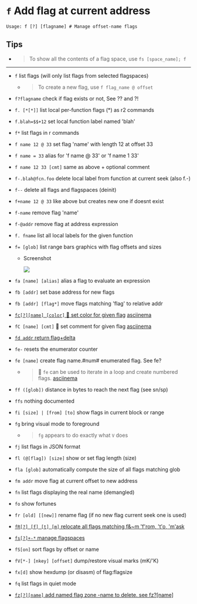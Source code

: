 <!-- TITLE: f -->

#  `f` Add flag at current address


```
Usage: f [?] [flagname] # Manage offset-name flags
```


## Tips
  - > To show all the contents of a flag space, use `fs [space_name]; f`
---
- `f` list flags (will only list flags from selected flagspaces)
	- > To create a new flag, use `f flag_name @ offset`
- `f?flagname` check if flag exists or not, See ?? and ?!
- `f. [*[*]]` list local per-function flags (*) as r2 commands
- `f.blah=$$+12` set local function label named 'blah'
- `f*` list flags in r commands
- `f name 12 @ 33` set flag 'name' with length 12 at offset 33
- `f name = 33` alias for 'f name @ 33' or 'f name 1 33'
- `f name 12 33 [cmt]` same as above + optional comment
- `f-.blah@fcn.foo` delete local label from function at current seek (also f.-)
- `f--` delete all flags and flagspaces (deinit)
- `f+name 12 @ 33` like above but creates new one if doesnt exist
- `f-name` remove flag 'name'
- `f-@addr` remove flag at address expression
- `f. fname` list all local labels for the given function
- `f= [glob]` list range bars graphics with flag offsets and sizes
  - Screenshot

    ![](/uploads/small-f/f-equals.png)

- `fa [name] [alias]` alias a flag to evaluate an expression
- `fb [addr]` set base address for new flags
- `fb [addr] [flag*]` move flags matching 'flag' to relative addr

- [ `fc[?][name] [color]` 🚀 set color for given flag](/options/f/fc) [asciinema](https://asciinema.org/a/RQeQkWUPYpKCONJQtLAOuvUAI)

- `fC [name] [cmt]` 🚀 set comment for given flag [asciinema](https://asciinema.org/a/RQeQkWUPYpKCONJQtLAOuvUAI)

- [ `fd addr` return flag+delta](/options/f/fd)

- `fe-` resets the enumerator counter
- `fe [name]` create flag name.#num# enumerated flag. See fe?
	- > 🚀 `fe` can be used to iterate in a loop and create numbered flags. [asciinema](https://asciinema.org/a/CcRKt9q90c12nSooYxWdHhtyg)
- `ff ([glob])` distance in bytes to reach the next flag (see sn/sp)
- `ffs` nothing documented
- `fi [size] | [from] [to]` show flags in current block or range
- `fg` bring visual mode to foreground
	- > `fg` appears to do exactly what `V` does
- `fj` list flags in JSON format
- `fl (@[flag]) [size]` show or set flag length (size)
- `fla [glob]` automatically compute the size of all flags matching glob
- `fm addr` move flag at current offset to new address
- `fn` list flags displaying the real name (demangled)
- `fo` show fortunes
- `fr [old] [[new]]` rename flag (if no new flag current seek one is used)

- [ `fR[?] [f] [t] [m]` relocate all flags matching f&~m 'f'rom, 't'o, 'm'ask](/options/f/fcapr)

- [ `fs[?]+-*` manage flagspaces](/options/f/fs)

- `fS[on]` sort flags by offset or name
- `fV[*-] [nkey] [offset]` dump/restore visual marks (mK/'K)
- `fx[d]` show hexdump (or disasm) of flag:flagsize
- `fq` list flags in quiet mode

- [ `fz[?][name]` add named flag zone -name to delete. see fz?[name]](/options/f/fz)

<p hidden>f+ f- f= fC fe fe- fg fj fl fla fm fn fo fr fR fs fS fV fx fq fz ff ffs</p>
